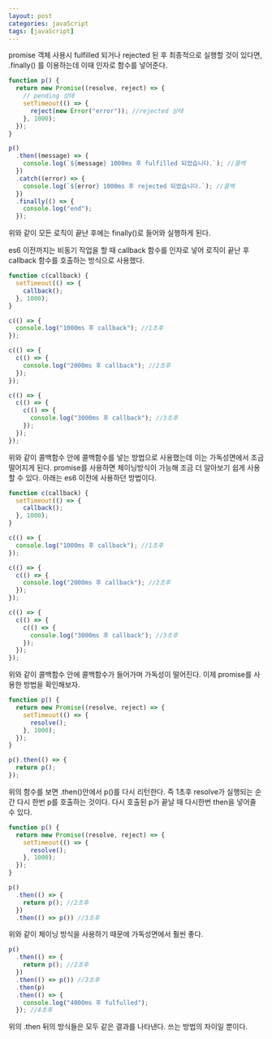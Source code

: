 ```yaml
---
layout: post
categories: javaScript
tags: [javaScript]
---
```


promise 객체 사용시 fulfilled 되거나 rejected 된 후 최종적으로 실행할 것이 있다면, .finally() 를 이용하는데 이때 인자로 함수를 넣어준다.

```javascript
function p() {
  return new Promise((resolve, reject) => {
    // pending 상태
    setTimeout(() => {
      reject(new Error("error")); //rejected 상태
    }, 1000);
  });
}

p()
  .then((message) => {
    console.log(`${message} 1000ms 후 fulfilled 되었습니다.`); //콜백
  })
  .catch((error) => {
    console.log(`${error} 1000ms 후 rejected 되었습니다.`); //콜백
  })
  .finally(() => {
    console.log("end");
  });

```

위와 같이 모든 로직이 끝난 후에는 finally()로 들어와 실행하게 된다.


es6 이전까지는 비동기 작업을 할 때 callback 함수를 인자로 넣어 로직이 끝난 후 callback 함수를 호출하는 방식으로 사용했다.

```javascript
function c(callback) {
  setTimeout(() => {
    callback();
  }, 1000);
}

c(() => {
  console.log("1000ms 후 callback"); //1초후
});

c(() => {
  c(() => {
    console.log("2000ms 후 callback"); //2초후
  });
});

c(() => {
  c(() => {
    c(() => {
      console.log("3000ms 후 callback"); //3초후
    });
  });
});
```

위와 같이 콜백함수 안에 콜백함수를 넣는 방법으로 사용했는데 이는 가독성면에서 조금 떨어지게 된다. 
promise를 사용하면 체이닝방식이 가능해 조금 더 알아보기 쉽게 사용할 수 있다. 아래는 es6 이전에 사용하던 방법이다.

```javascript
function c(callback) {
  setTimeout(() => {
    callback();
  }, 1000);
}

c(() => {
  console.log("1000ms 후 callback"); //1초후
});

c(() => {
  c(() => {
    console.log("2000ms 후 callback"); //2초후
  });
});

c(() => {
  c(() => {
    c(() => {
      console.log("3000ms 후 callback"); //3초후
    });
  });
});
```

위와 같이 콜백함수 안에 콜백함수가 들어가며 가독성이 떨어진다. 이제 promise를 사용한 방법을 확인해보자.

```javascript
function p() {
  return new Promise((resolve, reject) => {
    setTimeout(() => {
      resolve();
    }, 1000);
  });
}

p().then(() => {
  return p();
});
```

위의 함수를 보면 .then()안에서 p()를 다시 리턴한다. 즉 1초후 resolve가 실행되는 순간 다시 한번 p를 호출하는 것이다. 다시 호출된 p가 끝날 때 다시한번 then을 넣어줄 수 있다.

```javascript
function p() {
  return new Promise((resolve, reject) => {
    setTimeout(() => {
      resolve();
    }, 1000);
  });
}

p()
  .then(() => {
    return p(); //2초후
  })
  .then(() => p()) //3초후
```

위와 같이 체이닝 방식을 사용하기 때문에 가독성면에서 훨씬 좋다.

```javascript
p()
  .then(() => {
    return p(); //2초후
  })
  .then(() => p()) //3초후
  .then(p)
  .then(() => {
    console.log("4000ms 후 fulfulled");
  }); //4초후
```

위의 .then 뒤의 방식들은 모두 같은 결과를 나타낸다. 쓰는 방법의 차이일 뿐이다.

